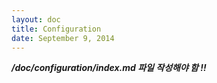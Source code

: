 ```yaml
---
layout: doc
title: Configuration
date: September 9, 2014
---
```


***/doc/configuration/index.md 파일 작성해야 함 !!***
